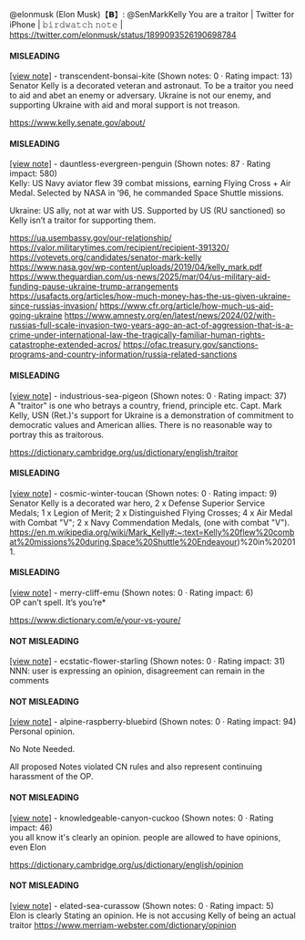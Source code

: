 @elonmusk (Elon Musk)【𝗕】: @SenMarkKelly You are a traitor | Twitter for iPhone | 𝚋𝚒𝚛𝚍𝚠𝚊𝚝𝚌𝚑 𝚗𝚘𝚝𝚎 | https://twitter.com/elonmusk/status/1899093526190698784

#### MISLEADING

[[view note]](https://x.com/i/birdwatch/n/1899239198840029663) - transcendent-bonsai-kite (Shown notes: 0 · Rating impact: 13)\
Senator Kelly is a decorated veteran and astronaut. To be a traitor you need to aid and abet an enemy or adversary. Ukraine is not our enemy, and supporting Ukraine with aid and moral support is not treason. 

https://www.kelly.senate.gov/about/ 

#### MISLEADING

[[view note]](https://x.com/i/birdwatch/n/1899192351320342754) - dauntless-evergreen-penguin (Shown notes: 87 · Rating impact: 580)\
Kelly: US Navy aviator flew 39 combat missions, earning Flying Cross + Air Medal. Selected by NASA in ‘96, he commanded Space Shuttle missions.

Ukraine: US ally, not at war with US. Supported by US (RU sanctioned) so Kelly isn’t a traitor for supporting them.

https://ua.usembassy.gov/our-relationship/
https://valor.militarytimes.com/recipient/recipient-391320/
https://votevets.org/candidates/senator-mark-kelly
https://www.nasa.gov/wp-content/uploads/2019/04/kelly_mark.pdf
https://www.theguardian.com/us-news/2025/mar/04/us-military-aid-funding-pause-ukraine-trump-arrangements
https://usafacts.org/articles/how-much-money-has-the-us-given-ukraine-since-russias-invasion/
https://www.cfr.org/article/how-much-us-aid-going-ukraine
https://www.amnesty.org/en/latest/news/2024/02/with-russias-full-scale-invasion-two-years-ago-an-act-of-aggression-that-is-a-crime-under-international-law-the-tragically-familiar-human-rights-catastrophe-extended-acros/
https://ofac.treasury.gov/sanctions-programs-and-country-information/russia-related-sanctions

#### MISLEADING

[[view note]](https://x.com/i/birdwatch/n/1899180872282321188) - industrious-sea-pigeon (Shown notes: 0 · Rating impact: 37)\
A "traitor" is one who betrays a country, friend, principle etc. Capt. Mark Kelly, USN (Ret.)'s support for Ukraine is a demonstration of commitment to democratic values and American allies. There is no reasonable way to portray this as traitorous.

https://dictionary.cambridge.org/us/dictionary/english/traitor

#### MISLEADING

[[view note]](https://x.com/i/birdwatch/n/1899173353841123420) - cosmic-winter-toucan (Shown notes: 0 · Rating impact: 9)\
Senator Kelly is a decorated war hero,  2 x Defense Superior Service Medals; 1 x Legion of Merit; 2 x Distinguished Flying Crosses; 4 x Air Medal with Combat "V"; 2 x Navy Commendation Medals, (one with combat "V"). 
https://en.m.wikipedia.org/wiki/Mark_Kelly#:~:text=Kelly%20flew%20combat%20missions%20during,Space%20Shuttle%20Endeavour)%20in%202011.

#### MISLEADING

[[view note]](https://x.com/i/birdwatch/n/1899366058621796381) - merry-cliff-emu (Shown notes: 0 · Rating impact: 6)\
OP can’t spell. It’s you’re*

https://www.dictionary.com/e/your-vs-youre/

#### NOT MISLEADING

[[view note]](https://x.com/i/birdwatch/n/1899173947922341926) - ecstatic-flower-starling (Shown notes: 0 · Rating impact: 31)\
NNN: user is expressing an opinion, disagreement can remain in the comments 

#### NOT MISLEADING

[[view note]](https://x.com/i/birdwatch/n/1899208581150621765) - alpine-raspberry-bluebird (Shown notes: 0 · Rating impact: 94)\
Personal opinion.

No Note Needed.

All proposed Notes violated CN rules and also represent continuing harassment of the OP.

#### NOT MISLEADING

[[view note]](https://x.com/i/birdwatch/n/1899270346437435500) - knowledgeable-canyon-cuckoo (Shown notes: 0 · Rating impact: 46)\
you all know it's clearly an opinion. people are allowed to have opinions, even Elon

https://dictionary.cambridge.org/us/dictionary/english/opinion

#### NOT MISLEADING

[[view note]](https://x.com/i/birdwatch/n/1899292220903039106) - elated-sea-curassow (Shown notes: 0 · Rating impact: 5)\
Elon is clearly Stating an opinion.
He is not accusing Kelly of being an actual traitor
https://www.merriam-webster.com/dictionary/opinion
